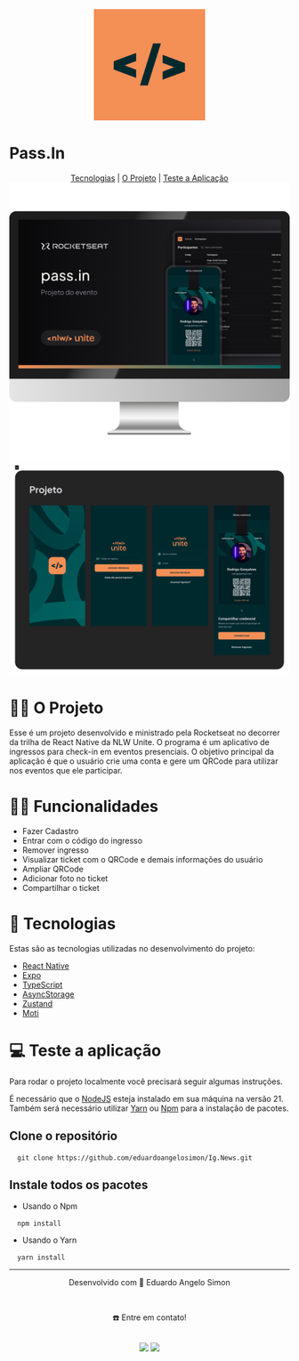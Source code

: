 
<div align="center">
  <img src="/assets/images/icon.png" style="width:200px;">
</div>
<h1>Pass.In</h1>

<div align="center">
  <a href="#-tecnologias">Tecnologias</a> | <a href="#o-projeto">O Projeto</a> | <a href="#-teste-a-aplicação">Teste a Aplicação</a> 
</div>

<img src="/assets/to_readme/computer-banner-passin.png">
<img src="/assets/to_readme/screens-mobile-passin.png">


  # 👷🏻 O Projeto
  Esse é um projeto desenvolvido e ministrado pela Rocketseat no decorrer da trilha de React Native da NLW Unite. O programa é um aplicativo de ingressos para check-in em eventos presenciais. O objetivo principal da aplicação é que o usuário crie uma conta e gere um QRCode para utilizar nos eventos que ele participar.


# 🤳🏻 Funcionalidades

- Fazer Cadastro
- Entrar com o código do ingresso
- Remover ingresso
- Visualizar ticket com o QRCode e demais informações do usuário
- Ampliar QRCode
- Adicionar foto no ticket
- Compartilhar o ticket

# 🚀 Tecnologias
Estas são as tecnologias utilizadas no desenvolvimento do projeto:

- <a href="https://reactnative.dev/" target="_blank">React Native</a> <br>
- <a href="https://expo.dev/" target="_blank">Expo</a> <br>
- <a href="https://www.typescriptlang.org/docs/" target="_blank">TypeScript</a> <br>
- <a href="https://docs.expo.dev/versions/latest/sdk/async-storage/" target="_blank">AsyncStorage</a> <br>
- <a href="https://zustand-demo.pmnd.rs/" target="_blank">Zustand</a> <br>
- <a href="https://moti.fyi" target="_blank">Moti</a> <br>

# 💻 Teste a aplicação
Para rodar o projeto localmente você precisará seguir algumas instruções. <br>

É necessário que o <a href="https://nodejs.org/en/download/" target="_blank">NodeJS</a> esteja instalado em sua máquina na versão 21. <br>
Também será necessário utilizar <a href="https://classic.yarnpkg.com/lang/en/docs/install/#mac-stable" target="_blank">Yarn</a> ou <a href="https://www.npmjs.com/" target="_blank">Npm</a> para a instalação de pacotes. <br>

  ## Clone o repositório
```
  git clone https://github.com/eduardoangelosimon/Ig.News.git
```
  ## Instale todos os pacotes

  - Usando o Npm
```
  npm install
```
  - Usando o Yarn
```
  yarn install
```
________________________________________________________________________________________________________________________________________________________________________________
<div align="center">
  <p>Desenvolvido com 💙 Eduardo Angelo Simon</p> <br>
  <p>☎️ Entre em contato!<p> <br>
  <a href = "mailto:eduardosimon.trabalho@gmail.com"><img src="https://img.shields.io/badge/Gmail-D14836?style=for-the-badge&logo=gmail&logoColor=white" target="_blank"></a>
  <a display="flex" text-align="center" href="https://www.linkedin.com/in/eduardoangelosimon/" target="_blank"><img src="https://img.shields.io/badge/-LinkedIn-%230077B5?style=for-the-badge&logo=linkedin&logoColor=white" target="_blank"></a> 
</div>
